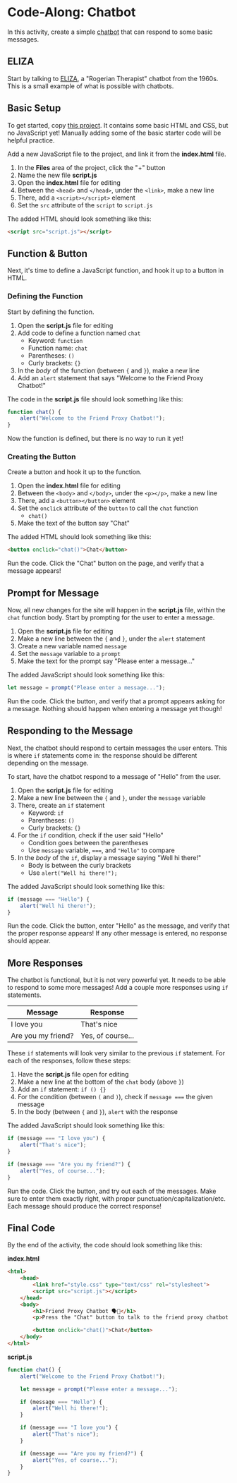 # Code-Along: Chatbot
In this activity, create a simple [chatbot](https://en.wikipedia.org/wiki/Chatbot) that can respond to some basic messages.

## ELIZA
Start by talking to [ELIZA](http://psych.fullerton.edu/mbirnbaum/psych101/eliza.htm), a "Rogerian Therapist" chatbot from the 1960s. This is a small example of what is possible with chatbots.

## Basic Setup
To get started, copy [this project](https://hytop.onrender.com/e/chatbot). It contains some basic HTML and CSS, but no JavaScript yet! Manually adding some of the basic starter code will be helpful practice.

Add a new JavaScript file to the project, and link it from the **index.html** file.

1. In the **Files** area of the project, click the "+" button
1. Name the new file **script.js**
1. Open the **index.html** file for editing
1. Between the `<head>` and `</head>`, under the `<link>`, make a new line
1. There, add a `<script></script>` element
1. Set the `src` attribute of the `script` to `script.js`

The added HTML should look something like this:

```html
<script src="script.js"></script>
```

## Function & Button
Next, it's time to define a JavaScript function, and hook it up to a button in HTML.

### Defining the Function
Start by defining the function.

1. Open the **script.js** file for editing
1. Add code to define a function named `chat`
    - Keyword: `function`
    - Function name: `chat`
    - Parentheses: `()`
    - Curly brackets: `{}`
1. In the _body_ of the function (between `{` and `}`), make a new line
1. Add an `alert` statement that says "Welcome to the Friend Proxy Chatbot!"

The code in the **script.js** file should look something like this:

```js
function chat() {
    alert("Welcome to the Friend Proxy Chatbot!");
}
```

Now the function is defined, but there is no way to run it yet!

### Creating the Button
Create a button and hook it up to the function.

1. Open the **index.html** file for editing
1. Between the `<body>` and `</body>`, under the `<p></p>`, make a new line
1. There, add a `<button></button>` element
1. Set the `onclick` attribute of the `button` to call the `chat` function
    - `chat()`
1. Make the text of the button say "Chat"

The added HTML should look something like this:

```html
<button onclick="chat()">Chat</button>
```

Run the code. Click the "Chat" button on the page, and verify that a message appears!

## Prompt for Message
Now, all new changes for the site will happen in the **script.js** file, within the `chat` function body. Start by prompting for the user to enter a message.

1. Open the **script.js** file for editing
1. Make a new line between the `{` and `}`, under the `alert` statement
1. Create a new variable named `message`
1. Set the `message` variable to a `prompt`
1. Make the text for the prompt say "Please enter a message..."

The added JavaScript should look something like this:

```js
let message = prompt("Please enter a message...");
```

Run the code. Click the button, and verify that a prompt appears asking for a message. Nothing should happen when entering a message yet though!

## Responding to the Message
Next, the chatbot should respond to certain messages the user enters. This is where `if` statements come in: the response should be different depending on the message.

To start, have the chatbot respond to a message of "Hello" from the user.

1. Open the **script.js** file for editing
1. Make a new line between the `{` and `}`, under the `message` variable
1. There, create an `if` statement
    - Keyword: `if`
    - Parentheses: `()`
    - Curly brackets: `{}`
1. For the `if` condition, check if the user said "Hello"
    - Condition goes between the parentheses
    - Use `message` variable, `===`, and `"Hello"` to compare
1. In the _body_ of the `if`, display a message saying "Well hi there!"
    - Body is between the curly brackets
    - Use `alert("Well hi there!");`

The added JavaScript should look something like this:

```js
if (message === "Hello") {
    alert("Well hi there!");
}
```

Run the code. Click the button, enter "Hello" as the message, and verify that the proper response appears! If any other message is entered, no response should appear.

## More Responses
The chatbot is functional, but it is not very powerful yet. It needs to be able to respond to some more messages! Add a couple more responses using `if` statements.

| Message | Response |
|-|-|
| I love you | That's nice |
| Are you my friend? | Yes, of course... |

These `if` statements will look very similar to the previous `if` statement. For each of the responses, follow these steps:

1. Have the **script.js** file open for editing
1. Make a new line at the bottom of the `chat` body (above `}`)
1. Add an `if` statement: `if () {}`
1. For the condition (between `(` and `)`), check if `message ===` the given message
1. In the body (between `{` and `}`), `alert` with the response

The added JavaScript should look something like this:

```js
if (message === "I love you") {
    alert("That's nice");
}

if (message === "Are you my friend?") {
    alert("Yes, of course...");
}
```

Run the code. Click the button, and try out each of the messages. Make sure to enter them exactly right, with proper punctuation/capitalization/etc. Each message should produce the correct response!

## Final Code
By the end of the activity, the code should look something like this:

**index.html**
```html
<html>
    <head>
        <link href="style.css" type="text/css" rel="stylesheet">
        <script src="script.js"></script>
    </head>
    <body>
        <h1>Friend Proxy Chatbot 🗣️🤖</h1>
        <p>Press the "Chat" button to talk to the friend proxy chatbot.</h1>

        <button onclick="chat()">Chat</button>
    </body>
</html>
```

**script.js**
```js
function chat() {
    alert("Welcome to the Friend Proxy Chatbot!");

    let message = prompt("Please enter a message...");

    if (message === "Hello") {
        alert("Well hi there!");
    }

    if (message === "I love you") {
        alert("That's nice");
    }

    if (message === "Are you my friend?") {
        alert("Yes, of course...");
    }
}
```
